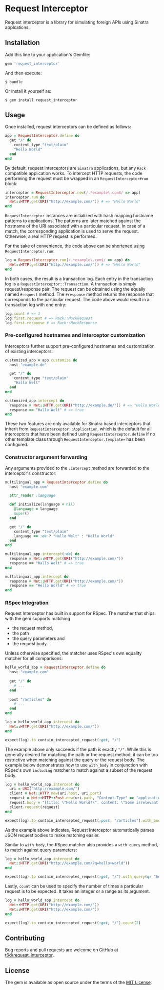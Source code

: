 # Request Interceptor

Request interceptor is a library for simulating foreign APIs using Sinatra applcations.

## Installation

Add this line to your application's Gemfile:

```ruby
gem 'request_interceptor'
```

And then execute:

    $ bundle

Or install it yourself as:

    $ gem install request_interceptor

## Usage

Once installed, request interceptors can be defined as follows:

```ruby
app = RequestInterceptor.define do
  get "/" do
    content_type "text/plain"
    "Hello World"
  end
end
```

By default, request interceptors are `Sinatra` applications, but any `Rack` compatible application works.
To intercept HTTP requests, the code performing the request must be wrapped in an `RequestInterceptor#run` block:

```ruby
interceptor = RequestInterceptor.new(/.*example\.com$/ => app)
interceptor.run do
  Net::HTTP.get(URI("http://example.com/")) # => "Hello World"
end
```

`RequestInterceptor` instances are initialized with hash mapping hostname patterns to applications.
The patterns are later matched against the hostname of the URI associated with a particular request.
In case of a match, the corresponding application is used to serve the request.
Otherwise, a real HTTP request is performed.

For the sake of convenience, the code above can be shortened using `RequestInterceptor.run`:

```ruby
log = RequestInterceptor.run(/.*example\.com$/ => app) do
  Net::HTTP.get(URI("http://example.com/")) # => "Hello World"
end
```

In both cases, the result is a transaction log.
Each entry in the transaction log is a `RequestInterceptor::Transaction`.
A transaction is simply request/response pair.
The request can be obtained using the equally named `#request` method.
The `#response` method returns the response that corresponds to the particular request.
The code above would result in a transaction log with one entry:

```ruby
log.count # => 1
log.first.request # => Rack::MockRequest
log.first.response # => Rack::MockResponse
```

### Pre-configured hostnames and interceptor customization

Interceptors further support pre-configured hostnames and customization of existing interceptors:

```ruby
customized_app = app.customize do
  host "example.de"

  get "/" do
    content_type "text/plain"
    "Hallo Welt"
  end
end

customized_app.intercept do
  response = Net::HTTP.get(URI("http://example.de/")) # => "Hello World"
  response == "Hallo Welt" # => true
end
```

These two features are only available for Sinatra based interceptors that inherit from `RequestInterceptor::Application`, which is the default for all interceptors that have been defined using `RequestInterceptor.define` if no other template class through `RequestInterceptor.template=` has been configured.

### Constructor argument forwarding

Any arguments provided to the `.intercept` method are forwarded to the interceptor's constructor:

```ruby
multilingual_app = RequestInterceptor.define do
  host "example.com"

  attr_reader :language

  def initialize(language = nil)
    @language = language
    super()
  end

  get "/" do
    content_type "text/plain"
    language == :de ? "Hallo Welt" : "Hello World"
  end
end

multilingual_app.intercept(:de) do
  response = Net::HTTP.get(URI("http://example.com/"))
  response == "Hallo Welt" # => true
end

multilingual_app.intercept do
  response = Net::HTTP.get(URI("http://example.com/"))
  response == "Hello World" # => true
end
```

### RSpec Integration

Request Interceptor has built in support for RSpec.
The matcher that ships with the gem supports matching

* the request method,
* the path
* the query parameters and
* the request body.

Unless otherwise specified, the matcher uses RSpec's own equality matcher for all comparisons:

```ruby
hello_world_app = RequestInterceptor.define do
  host "example.com"
  
  get "/" do
    # ...
  end
  
  post "/articles" do
    # ...
  end
end

log = hello_world_app.intercept do
  Net::HTTP.get(URI("http://example.com/"))
end

expect(log).to contain_intercepted_request(:get, "/")
```

The example above only succeeds if the path is exactly `"/"`.
While this is generally desired for matching the path or the request method, it can be too restrictive when matching against the query or the request body.
The example below demonstrates how to use `with_body` in conjunction with RSpec's own `including` matcher to match against a subset of the request body.

```ruby
log = hello_world_app.intercept do
  uri = URI("http://example.com/")
  client = Net::HTTP.new(uri.host, uri.port)
  request = Net::HTTP::Post.new(uri.path, "Content-Type" => "application/json")
  request.body = "{title: \"Hello World!\", content: \"Some irrelevant content.\"}"
  client.request(request)
end

expect(log).to contain_intercepted_request(:post, "/articles").with_body(including(title: "Hello World!"))
```

As the example above indicates, Request Interceptor automatically parses JSON request bodies to make matching easier.

Similar to `with_body`, the RSpec matcher also provides a `with_query` method, to match against query parameters:

```ruby
log = hello_world_app.intercept do
  Net::HTTP.get(URI("http://example.com/?q=hello+world"))
end

expect(log).to contain_intercepted_request(:get, "/").with_query(q: "hello+world")
```

Lastly, `count` can be used to specify the number of times a particular request is to be expected.
It takes an integer or a range as its argument.

```ruby
log = hello_world_app.intercept do
  Net::HTTP.get(URI("http://example.com/"))
  Net::HTTP.get(URI("http://example.com/"))
end

expect(log).to contain_intercepted_request(:get, "/").count(2)
```

## Contributing

Bug reports and pull requests are welcome on GitHub at [t6d/request_interceptor](https://github.com/t6d/request_interceptor).

## License

The gem is available as open source under the terms of the [MIT License](http://opensource.org/licenses/MIT).

